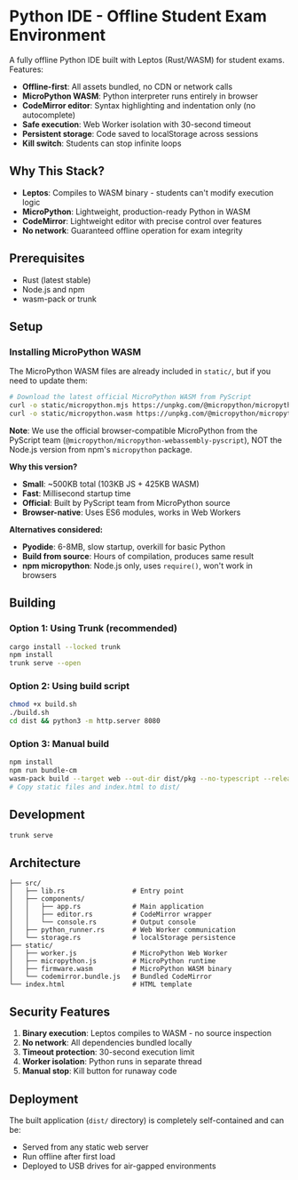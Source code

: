 # Python IDE - Offline Student Exam Environment

A fully offline Python IDE built with Leptos (Rust/WASM) for student exams. Features:
- **Offline-first**: All assets bundled, no CDN or network calls
- **MicroPython WASM**: Python interpreter runs entirely in browser
- **CodeMirror editor**: Syntax highlighting and indentation only (no autocomplete)
- **Safe execution**: Web Worker isolation with 30-second timeout
- **Persistent storage**: Code saved to localStorage across sessions
- **Kill switch**: Students can stop infinite loops

## Why This Stack?

* **Leptos**: Compiles to WASM binary - students can't modify execution logic
* **MicroPython**: Lightweight, production-ready Python in WASM
* **CodeMirror**: Lightweight editor with precise control over features
* **No network**: Guaranteed offline operation for exam integrity

## Prerequisites

- Rust (latest stable)
- Node.js and npm
- wasm-pack or trunk

## Setup

### Installing MicroPython WASM

The MicroPython WASM files are already included in `static/`, but if you need to update them:

```bash
# Download the latest official MicroPython WASM from PyScript
curl -o static/micropython.mjs https://unpkg.com/@micropython/micropython-webassembly-pyscript@latest/micropython.mjs
curl -o static/micropython.wasm https://unpkg.com/@micropython/micropython-webassembly-pyscript@latest/micropython.wasm
```

**Note**: We use the official browser-compatible MicroPython from the PyScript team (`@micropython/micropython-webassembly-pyscript`), NOT the Node.js version from npm's `micropython` package.

**Why this version?**
- **Small**: ~500KB total (103KB JS + 425KB WASM)
- **Fast**: Millisecond startup time
- **Official**: Built by PyScript team from MicroPython source
- **Browser-native**: Uses ES6 modules, works in Web Workers

**Alternatives considered:**
- **Pyodide**: 6-8MB, slow startup, overkill for basic Python
- **Build from source**: Hours of compilation, produces same result
- **npm micropython**: Node.js only, uses `require()`, won't work in browsers

## Building

### Option 1: Using Trunk (recommended)

```bash
cargo install --locked trunk
npm install
trunk serve --open
```

### Option 2: Using build script

```bash
chmod +x build.sh
./build.sh
cd dist && python3 -m http.server 8080
```

### Option 3: Manual build

```bash
npm install
npm run bundle-cm
wasm-pack build --target web --out-dir dist/pkg --no-typescript --release
# Copy static files and index.html to dist/
```

## Development

```bash
trunk serve
```

## Architecture

```
├── src/
│   ├── lib.rs                 # Entry point
│   ├── components/
│   │   ├── app.rs             # Main application
│   │   ├── editor.rs          # CodeMirror wrapper
│   │   └── console.rs         # Output console
│   ├── python_runner.rs       # Web Worker communication
│   └── storage.rs             # localStorage persistence
├── static/
│   ├── worker.js              # MicroPython Web Worker
│   ├── micropython.js         # MicroPython runtime
│   ├── firmware.wasm          # MicroPython WASM binary
│   └── codemirror.bundle.js   # Bundled CodeMirror
└── index.html                 # HTML template

```

## Security Features

1. **Binary execution**: Leptos compiles to WASM - no source inspection
2. **No network**: All dependencies bundled locally
3. **Timeout protection**: 30-second execution limit
4. **Worker isolation**: Python runs in separate thread
5. **Manual stop**: Kill button for runaway code

## Deployment

The built application (`dist/` directory) is completely self-contained and can be:
- Served from any static web server
- Run offline after first load
- Deployed to USB drives for air-gapped environments
